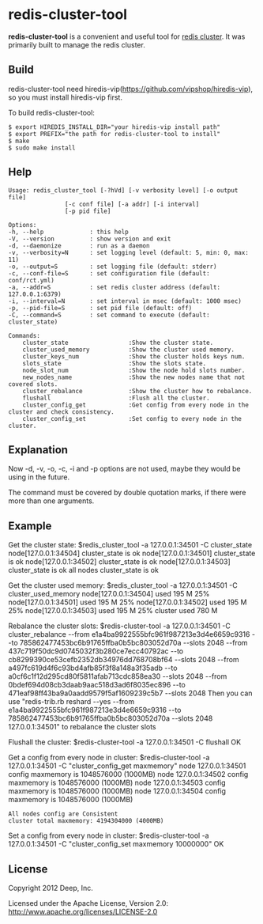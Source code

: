 # redis-cluster-tool

**redis-cluster-tool** is a convenient and useful tool for [redis cluster](https://github.com/antirez/redis). It was primarily built to manage the redis cluster.

## Build

redis-cluster-tool need hiredis-vip(https://github.com/vipshop/hiredis-vip), so you must install hiredis-vip first.

To build redis-cluster-tool:

    $ export HIREDIS_INSTALL_DIR="your hiredis-vip install path"
    $ export PREFIX="the path for redis-cluster-tool to install"
    $ make
    $ sudo make install

## Help

    Usage: redis_cluster_tool [-?hVd] [-v verbosity level] [-o output file]
                    [-c conf file] [-a addr] [-i interval]
                    [-p pid file]
    
    Options:
    -h, --help             : this help
    -V, --version          : show version and exit
    -d, --daemonize        : run as a daemon
    -v, --verbosity=N      : set logging level (default: 5, min: 0, max: 11)
    -o, --output=S         : set logging file (default: stderr)
    -c, --conf-file=S      : set configuration file (default: conf/rct.yml)
    -a, --addr=S           : set redis cluster address (default: 127.0.0.1:6379)
    -i, --interval=N       : set interval in msec (default: 1000 msec)
    -p, --pid-file=S       : set pid file (default: off)
    -C, --command=S        : set command to execute (default: cluster_state)
    
    Commands:
        cluster_state                 :Show the cluster state.
        cluster_used_memory           :Show the cluster used memory.
        cluster_keys_num              :Show the cluster holds keys num.
        slots_state                   :Show the slots state.
        node_slot_num                 :Show the node hold slots number.
        new_nodes_name                :Show the new nodes name that not covered slots.
        cluster_rebalance             :Show the cluster how to rebalance.
        flushall                      :Flush all the cluster.
        cluster_config_get            :Get config from every node in the cluster and check consistency.
        cluster_config_set            :Set config to every node in the cluster.
    
    
## Explanation

Now -d, -v, -o, -c, -i and -p options are not used, maybe they would be using in the future.

The command must be covered by double quotation marks, if there were more than one arguments.

## Example

Get the cluster state:
    $redis_cluster_tool -a 127.0.0.1:34501 -C cluster_state
    node[127.0.0.1:34504] cluster_state is ok 
    node[127.0.0.1:34501] cluster_state is ok 
    node[127.0.0.1:34502] cluster_state is ok 
    node[127.0.0.1:34503] cluster_state is ok 
    all nodes cluster_state is ok
    
Get the cluster used memory:
    $redis_cluster_tool -a 127.0.0.1:34501 -C cluster_used_memory
    node[127.0.0.1:34504] used 195 M	25%
    node[127.0.0.1:34501] used 195 M	25%
    node[127.0.0.1:34502] used 195 M	25%
    node[127.0.0.1:34503] used 195 M	25%
    cluster used 780 M
    
Rebalance the cluster slots:
    $redis-cluster-tool -a 127.0.0.1:34501 -C cluster_rebalance
    --from e1a4ba9922555bfc961f987213e3d4e6659c9316 --to 785862477453bc6b91765ffba0b5bc803052d70a --slots 2048
    --from 437c719f50dc9d0745032f3b280ce7ecc40792ac --to cb8299390ce53cefb2352db34976dd768708bf64 --slots 2048
    --from a497fc619d4f6c93bd4afb85f3f8a148a3f35adb --to a0cf6c1f12d295cd80f5811afab713cdc858ea30 --slots 2048
    --from 0bdef694d08cb3daab9aac518d3ad6f8035ec896 --to 471eaf98ff43ba9a0aadd9579f5af1609239c5b7 --slots 2048
Then you can use "redis-trib.rb reshard --yes --from e1a4ba9922555bfc961f987213e3d4e6659c9316 --to 785862477453bc6b91765ffba0b5bc803052d70a --slots 2048 127.0.0.1:34501" to rebalance the cluster slots 
    
Flushall the cluster:
    $redis-cluster-tool -a 127.0.0.1:34501 -C flushall
    OK

Get a config from every node in cluster:
    $redis-cluster-tool -a 127.0.0.1:34501 -C "cluster_config_get maxmemory"
    node 127.0.0.1:34501 config maxmemory is 1048576000 (1000MB)
    node 127.0.0.1:34502 config maxmemory is 1048576000 (1000MB)
    node 127.0.0.1:34503 config maxmemory is 1048576000 (1000MB)
    node 127.0.0.1:34504 config maxmemory is 1048576000 (1000MB)

    All nodes config are Consistent
    cluster total maxmemory: 4194304000 (4000MB)
    
Set a config from every node in cluster:
    $redis-cluster-tool -a 127.0.0.1:34501 -C "cluster_config_set maxmemory 10000000"
    OK

## License

Copyright 2012 Deep, Inc.

Licensed under the Apache License, Version 2.0: http://www.apache.org/licenses/LICENSE-2.0
